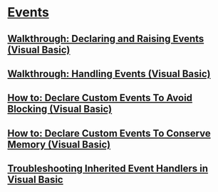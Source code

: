 # [Events](TocOutOfQuery)
## [Walkthrough: Declaring and Raising Events (Visual Basic)](walkthrough-declaring-and-raising-events.md)
## [Walkthrough: Handling Events (Visual Basic)](walkthrough-handling-events.md)
## [How to: Declare Custom Events To Avoid Blocking (Visual Basic)](how-to-declare-custom-events-to-avoid-blocking.md)
## [How to: Declare Custom Events To Conserve Memory (Visual Basic)](how-to-declare-custom-events-to-conserve-memory.md)
## [Troubleshooting Inherited Event Handlers in Visual Basic](troubleshooting-inherited-event-handlers.md)
